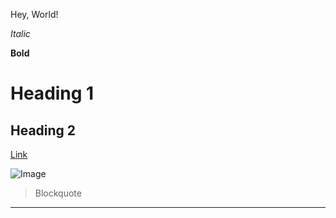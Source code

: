 Hey, World! 

*Italic*

**Bold**

# Heading 1

## Heading 2

[Link](http://a.com)

![Image](https://www.rollingstone.com/wp-content/uploads/2021/10/aespa-qa.jpg?resize=1800,1200&w=1200)

> Blockquote

---

